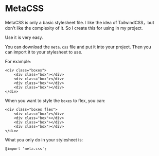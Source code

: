 # MetaCSS
 MetaCSS is only a basic stylesheet file. I like the idea of TailwindCSS，but don't like the complexity of it. So I create this for using in my project.

 Use it is very easy.

 You can download the `meta.css` file and put it into your project. Then you can import it to your stylesheet to use.

 For example:

```
<div class="boxes">
    <div class="box"></div>
    <div class="box"></div>
    <div class="box"></div>
    <div class="box"></div>
</div>
```

When you want to style the `boxes` to flex, you can:

```
<div class="boxes flex">
    <div class="box"></div>
    <div class="box"></div>
    <div class="box"></div>
    <div class="box"></div>
</div>
```

What you only do in your stylesheet is:

```
@import 'meta.css';
```